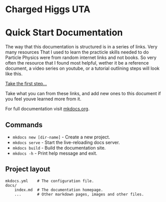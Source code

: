 # Charged Higgs UTA 
# Quick Start Documentation


The way that this documentation is structured is in a series of links.
Very many resources That I used to learn the practicle skills needed to do Particle Physics 
were from random internet links and not books. So very often the resource that I found most helpful, wether it be
a reference document, a video series on youtube, or a tutorial outlining steps will look like this. 

[Take the first step...](https://www.youtube.com/watch?v=2atQnvunGCo)

Take what you can from these links, and add new ones to this document if you feel youve learned more from it.




For full documentation visit [mkdocs.org](https://www.mkdocs.org).

## Commands

* `mkdocs new [dir-name]` - Create a new project.
* `mkdocs serve` - Start the live-reloading docs server.
* `mkdocs build` - Build the documentation site.
* `mkdocs -h` - Print help message and exit.

## Project layout

    mkdocs.yml    # The configuration file.
    docs/
        index.md  # The documentation homepage.
        ...       # Other markdown pages, images and other files.

